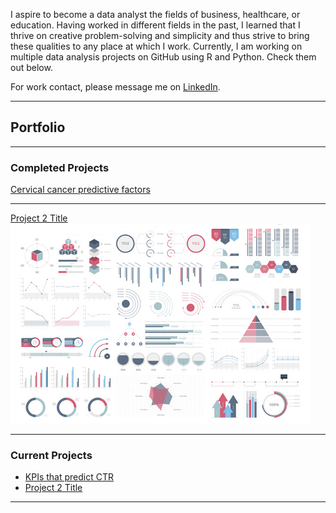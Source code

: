 I aspire to become a data analyst the fields of business, healthcare, or education. Having worked in different fields in the past, I learned that I thrive on creative problem-solving and simplicity and thus strive to bring these qualities to any place at which I work. Currently, I am working on multiple data analysis projects on GitHub using R and Python. Check them out below.

For work contact, please message me on [LinkedIn](https://www.linkedin.com/in/maiqha/). 

---

## Portfolio

---

### Completed Projects

[Cervical cancer predictive factors](http://maiqha.github.io/cervical-cancer-factors-with-R/)

---
[Project 2 Title](/pdf/sample_presentation.pdf)
<img src="images/dummy_thumbnail.jpg?raw=true"/>

---

### Current Projects

- [KPIs that predict CTR]()
- [Project 2 Title](http://example.com/)

---
